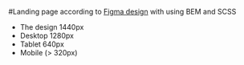 #Landing page according to [Figma design](https://www.figma.com/file/dY3izAm0Vspsmra4lQWQIP/Bakerlab-FE-students?node-id=0%3A1) with using BEM and SCSS

- The design 1440px
- Desktop 1280px
- Tablet 640px
- Mobile (> 320px)

